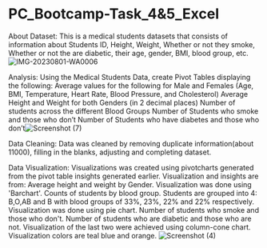 # PC_Bootcamp-Task_4&5_Excel
About Dataset:
This is a medical students datasets that consists of information about Students ID, Height, Weight, Whether or not they smoke, Whether or not the are diabetic, their age, gender, BMI, blood group, etc.![IMG-20230801-WA0006](https://github.com/Rola-emiola/PC_Bootcamp-Week_2_Excel_Task/assets/140798147/797ba924-67e1-4d1f-a691-4e399b46f961)


Analysis:
Using the Medical Students Data, create Pivot Tables displaying the following:
Average values for the following for Male and Females (Age, BMI, Temperature, Heart Rate, Blood Pressure, and Cholesterol)
Average Height and Weight for both Genders (in 2 decimal places)
Number of students across the different Blood Groups
Number of Students who smoke and those who don’t
Number of Students who have diabetes and those who don’t![Screenshot (7)](https://github.com/Rola-emiola/PC_Bootcamp-Week_2_Excel_Task/assets/140798147/2342eb17-ac16-4e1a-a169-2decef3b6021)


Data Cleaning:
Data was cleaned by removing duplicate information(about 11000), filling in the blanks, adjusting and completing dataset.


Data Visualization:
Visualizations was created using pivotcharts generated from the pivot table insights generated earlier.
Visualization and insights are from:
Average height and weight by Gender. Visualization was done using 'Barchart'.
Counts of students by blood group. Students are grouped into 4: B,O,AB and B with blood groups of 33%, 23%, 22% and 22% respectively.
Visualization was done using pie chart.
Number of students who smoke and those who don't.
Number of students who are diabetic and those who are not.
Visualization of the last two were achieved using column-cone chart.
Visualization colors are teal blue and orange.
![Screenshot (4)](https://github.com/Rola-emiola/PC_Bootcamp-Week_2_Excel_Task/assets/140798147/ddd74c9c-893d-4dcc-b24d-c582ee39c30b)
